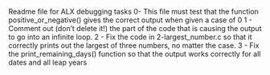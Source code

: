 Readme file for ALX debugging tasks
0- This file must test that the function positive_or_negative() gives the correct output when given a case of 0
1 - Comment out (don’t delete it!) the part of the code that is causing the output to go into an infinite loop.
2 - Fix the code in 2-largest_number.c so that it correctly prints out the largest of three numbers, no matter the case.
3 - Fix the print_remaining_days() function so that the output works correctly for all dates and all leap years
